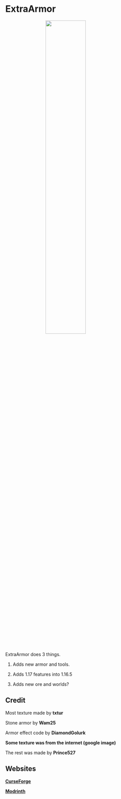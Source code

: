# ExtraArmor

<image style='width: 50%;margin-right: auto;margin-left: auto;display: block;' src='https://cdn.modrinth.com/data/IYuK6lgn/icon.png'></image>

ExtraArmor does 3 things.

1. Adds new armor and tools.

2. Adds 1.17 features into 1.16.5

3. Adds new ore and worlds?

## Credit
Most texture made by **txtur**

Stone armor by **Wam25**

Armor effect code by **DiamondGolurk**

**Some texture was from the internet (google image)**

The rest was made by **Prince527**

## Websites
**[CurseForge](https://www.curseforge.com/minecraft/mc-mods/exa)**

**[Modrinth](https://modrinth.com/mod/EXA)**
